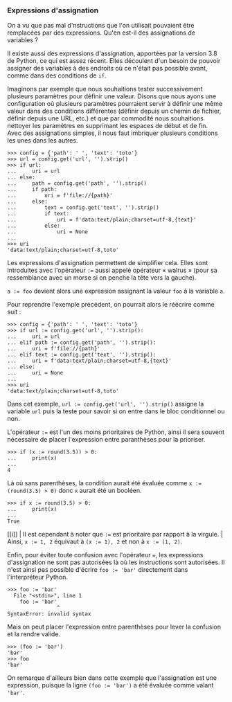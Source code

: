 ### Expressions d'assignation

On a vu que pas mal d'nstructions que l'on utilisait pouvaient être remplacées par des expressions.
Qu'en est-il des assignations de variables ?

Il existe aussi des expressions d'assignation, apportées par la version 3.8 de Python, ce qui est assez récent.
Elles découlent d'un besoin de pouvoir assigner des variables à des endroits où ce n'était pas possible avant, comme dans des conditions de `if`.

Imaginons par exemple que nous souhaitions tester successivement plusieurs paramètres pour définir une valeur.
Disons que nous ayons une configuration où plusieurs paramètres pourraient servir à définir une même valeur dans des conditions différentes (définir depuis un chemin de fichier, définir depuis une URL, etc.) et que par commodité nous souhaitions nettoyer les paramètres en supprimant les espaces de début et de fin.  
Avec des assignations simples, il nous faut imbriquer plusieurs conditions les unes dans les autres.

```pycon
>>> config = {'path': ' ', 'text': 'toto'}
>>> url = config.get('url', '').strip()
>>> if url:
...     uri = url
... else:
...     path = config.get('path', '').strip()
...     if path:
...         uri = f'file://{path}'
...     else:
...         text = config.get('text', '').strip()
...         if text:
...             uri = f'data:text/plain;charset=utf-8,{text}'
...         else:
...             uri = None
... 
>>> uri
'data:text/plain;charset=utf-8,toto'
```

Les expressions d'assignation permettent de simplifier cela.
Elles sont introduites avec l'opérateur `:=` aussi appelé opérateur « walrus » (pour sa ressemblance avec un morse si on penche la tête vers la gauche).

`a := foo` devient alors une expression assignant la valeur `foo` à la variable `a`.

Pour reprendre l'exemple précédent, on pourrait alors le réécrire comme suit :

```pycon
>>> config = {'path': ' ', 'text': 'toto'}
>>> if url := config.get('url', '').strip():
...     uri = url
... elif path := config.get('path', '').strip():
...     uri = f'file://{path}'
... elif text := config.get('text', '').strip():
...     uri = f'data:text/plain;charset=utf-8,{text}'
... else:
...     uri = None
... 
>>> uri
'data:text/plain;charset=utf-8,toto'
```

Dans cet exemple, `url := config.get('url', '').strip()` assigne la variable `url` puis la teste pour savoir si on entre dans le bloc conditionnel ou non.

L'opérateur `:=` est l'un des moins prioritaires de Python, ainsi il sera souvent nécessaire de placer l'expression entre paranthèses pour la prioriser.

```pycon
>>> if (x := round(3.5)) > 0:
...     print(x)
... 
4
```

Là où sans parenthèses, la condition aurait été évaluée comme `x := (round(3.5) > 0)` donc `x` aurait été un booléen.

```pycon
>>> if x := round(3.5) > 0:
...     print(x)
... 
True
```

[[i]]
| Il est cependant à noter que `:=` est prioritaire par rapport à la virgule.
| Ainsi, `x := 1, 2` équivaut à `(x := 1), 2` et non à `x := (1, 2)`.

Enfin, pour éviter toute confusion avec l'opérateur `=`, les expressions d'assignation ne sont pas autorisées là où les instructions sont autorisées.
Il n'est ainsi pas possible d'écrire `foo := 'bar'` directement dans l'interpréteur Python.

```pycon
>>> foo := 'bar'
  File "<stdin>", line 1
    foo := 'bar'
                ^
SyntaxError: invalid syntax
```

Mais on peut placer l'expression entre parenthèses pour lever la confusion et la rendre valide.

```pycon
>>> (foo := 'bar')
'bar'
>>> foo
'bar'
```

On remarque d'ailleurs bien dans cette exemple que l'assignation est une expression, puisque la ligne `(foo := 'bar')` a été évaluée comme valant `'bar'`.
